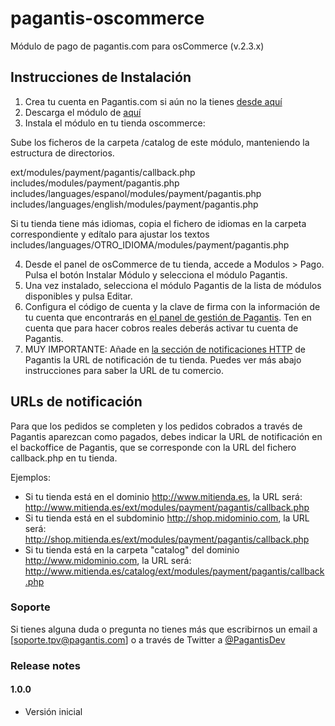pagantis-oscommerce
================

Módulo de pago de pagantis.com para osCommerce (v.2.3.x)

## Instrucciones de Instalación

1. Crea tu cuenta en Pagantis.com si aún no la tienes [desde aquí](https://bo.pagantis.com/users/sign_up)
2. Descarga el módulo de [aquí](https://github.com/pagantis/pagantis-oscommerce/releases)
3. Instala el módulo en tu tienda oscommerce:

Sube los ficheros de la carpeta /catalog de este módulo, manteniendo la estructura de directorios. 

ext/modules/payment/pagantis/callback.php
includes/modules/payment/pagantis.php
includes/languages/espanol/modules/payment/pagantis.php
includes/languages/english/modules/payment/pagantis.php

Si tu tienda tiene más idiomas, copia el fichero de idiomas en la carpeta correspondiente y edítalo para ajustar los textos
includes/languages/OTRO_IDIOMA/modules/payment/pagantis.php


4. Desde el panel de osCommerce de tu tienda, accede a Modulos > Pago. Pulsa el botón Instalar Módulo y selecciona el módulo Pagantis.
5. Una vez instalado, selecciona el módulo Pagantis de la lista de módulos disponibles y pulsa Editar. 
6. Configura el código de cuenta y la clave de firma con la información de tu cuenta que encontrarás en [el panel de gestión de Pagantis](https://bo.pagantis.com/api). Ten en cuenta que para hacer cobros reales deberás activar tu cuenta de Pagantis.
7. MUY IMPORTANTE: Añade en [la sección de notificaciones HTTP](https://bo.pagantis.com/notifications) de Pagantis la URL de notificación de tu tienda. Puedes ver más abajo instrucciones para saber la URL de tu comercio.


## URLs de notificación

Para que los pedidos se completen y los pedidos cobrados a través de Pagantis aparezcan como pagados, debes indicar la URL de notificación en el backoffice de Pagantis, que se corresponde con la URL del fichero callback.php en tu tienda. 

Ejemplos:

- Si tu tienda está en el dominio http://www.mitienda.es, la URL será: http://www.mitienda.es/ext/modules/payment/pagantis/callback.php
- Si tu tienda está en el subdominio http://shop.midominio.com, la URL será: http://shop.mitienda.es/ext/modules/payment/pagantis/callback.php
- Si tu tienda está en la carpeta "catalog" del dominio http://www.midominio.com, la URL será: http://www.mitienda.es/catalog/ext/modules/payment/pagantis/callback.php


### Soporte

Si tienes alguna duda o pregunta no tienes más que escribirnos un email a [soporte.tpv@pagantis.com] o a través de Twitter a [@PagantisDev](https://twitter.com/PagantisDev)


### Release notes

#### 1.0.0

- Versión inicial

